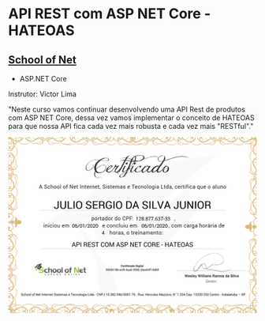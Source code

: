# API REST com ASP NET Core - HATEOAS
## [School of Net](https://www.schoolofnet.com)

* ASP.NET Core

Instrutor: Victor Lima

"Neste curso vamos continuar desenvolvendo uma API Rest de produtos com ASP NET Core, dessa vez vamos implementar o conceito de HATEOAS para que nossa API fica cada vez mais robusta e cada vez mais "RESTful"."

![Meu Certificado](certificate/certificate.jpg)
